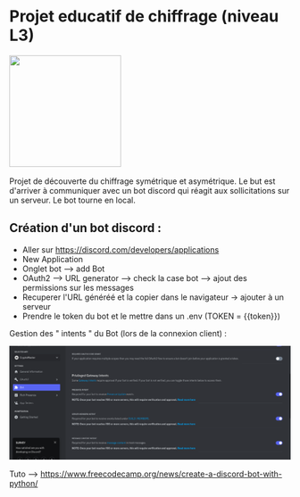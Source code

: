 # Projet educatif de chiffrage (niveau L3) 

<img src="https://github.com/gazaboo/cryptomaster/blob/main/assets/cryptomaster.png?raw=true" height="200" width="200">

Projet de découverte du chiffrage symétrique et asymétrique. Le but est d'arriver à communiquer avec un bot discord qui réagit aux sollicitations sur un serveur. Le bot tourne en local.  

## Création d'un bot discord : 
- Aller sur https://discord.com/developers/applications
- New Application 
- Onglet bot --> add Bot
- OAuth2 --> URL generator --> check la case bot --> ajout des permissions sur les messages
- Recuperer l'URL généréé et la copier dans le navigateur -> ajouter à un serveur
- Prendre le token du bot et le mettre dans un .env (TOKEN = {{token}})

Gestion des " intents " du Bot (lors de la connexion client) :
 
![Intents](./assets/intents.png)

Tuto --> https://www.freecodecamp.org/news/create-a-discord-bot-with-python/

